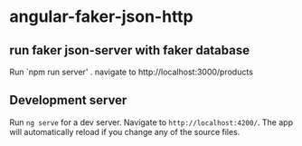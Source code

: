 # angular-faker-json-http

## run faker json-server with faker database
Run `npm run server' . navigate to http://localhost:3000/products

## Development server

Run `ng serve` for a dev server. Navigate to `http://localhost:4200/`. The app will automatically reload if you change any of the source files.

